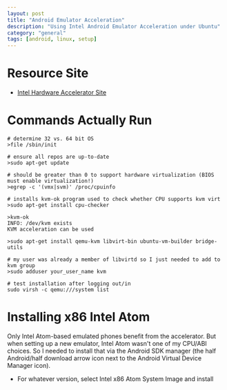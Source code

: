 ```yaml
---
layout: post
title: "Android Emulator Acceleration"
description: "Using Intel Android Emulator Acceleration under Ubuntu"
category: "general"
tags: [android, linux, setup]
---
```


# Resource Site
* [Intel Hardware Accelerator Site](http://software.intel.com/en-us/android/articles/speeding-up-the-android-emulator-on-intel-architecture)

# Commands Actually Run

    # determine 32 vs. 64 bit OS
    >file /sbin/init

    # ensure all repos are up-to-date
    >sudo apt-get update

    # should be greater than 0 to support hardware virtualization (BIOS must enable virtualization!)
    >egrep -c '(vmx|svm)' /proc/cpuinfo
    
    # installs kvm-ok program used to check whether CPU supports kvm virt
    >sudo apt-get install cpu-checker
    
    >kvm-ok
    INFO: /dev/kvm exists
    KVM acceleration can be used
    
    >sudo apt-get install qemu-kvm libvirt-bin ubuntu-vm-builder bridge-utils
    
    # my user was already a member of libvirtd so I just needed to add to kvm group
    >sudo adduser your_user_name kvm

    # test installation after logging out/in
    sudo virsh -c qemu:///system list
    
# Installing x86 Intel Atom 

Only Intel Atom-based emulated phones benefit from the accelerator. But when setting up a new emulator,
Intel Atom wasn't one of my CPU/ABI choices. So I needed to install that via the Android SDK manager (the
half Android/half download arrow icon next to the Android Virtual Device Manager icon).

* For whatever version, select Intel x86 Atom System Image and install

